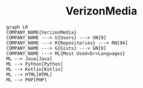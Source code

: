 <h1 align="center">VerizonMedia</h1>

```mermaid
graph LR
COMPANY_NAME{VerizonMedia}
COMPANY_NAME ---> U{Users} ---> UN[9]
COMPANY_NAME ---> R{Repositories} ---> RN[94]
COMPANY_NAME ---> G{Gists} ---> GN[8]
COMPANY_NAME ---> ML{Most Used<br>Languages}
ML --> Java[Java]
ML --> Python[Python]
ML --> Kotlin[Kotlin]
ML --> HTML[HTML]
ML --> PHP[PHP]
```

